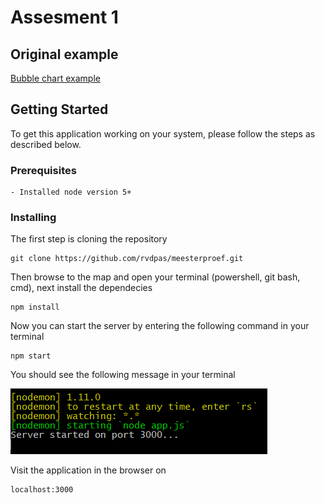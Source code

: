 # Assesment 1

## Original example
[Bubble chart example](https://bl.ocks.org/mbostock/4063269)

## Getting Started

To get this application working on your system, please follow the steps as described below.

### Prerequisites

```
- Installed node version 5+ 
```

### Installing

The first step is cloning the repository

```
git clone https://github.com/rvdpas/meesterproef.git
```

Then browse to the map and open your terminal (powershell, git bash, cmd), next install the dependecies

```
npm install
```

Now you can start the server by entering the following command in your terminal
```
npm start
```
You should see the following message in your terminal  

![Server started](https://github.com/rvdpas/meesterproef/blob/master/public/img/server-running.png "Server started")

Visit the application in the browser on 
```
localhost:3000
```
